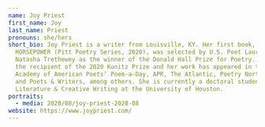 ```yaml
---
name: Joy Priest
first_name: Joy
last_name: Priest
pronouns: she/hers
short_bio: Joy Priest is a writer from Louisville, KY. Her first book,
  HORSEPOWER (Pitt Poetry Series, 2020), was selected by U.S. Poet Laureate
  Natasha Trethewey as the winner of the Donald Hall Prize for Poetry. She is
  the recipient of the 2020 Kunitz Prize and her work has appeared in the
  Academy of American Poets’ Poem-a-Day, APR, The Atlantic, Poetry Northwest,
  and Poets & Writers, among others. She is currently a doctoral student in
  Literature & Creative Writing at the University of Houston.
portraits:
  - media: 2020/08/joy-priest-2020-08
website: https://www.joypriest.com/
---
```

